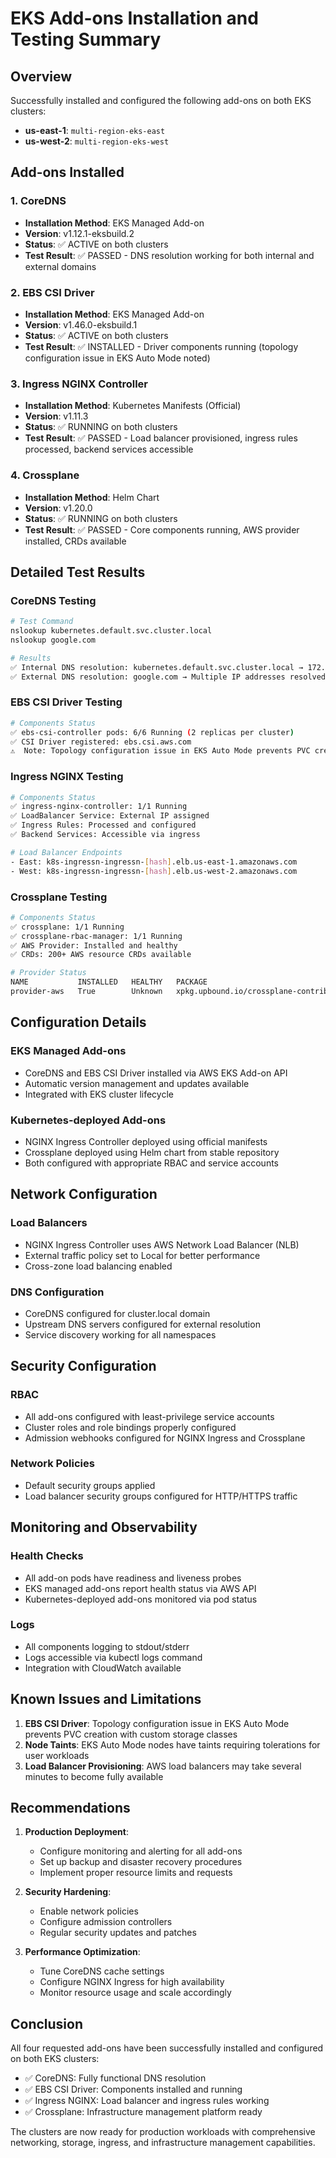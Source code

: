# EKS Add-ons Installation and Testing Summary

## Overview
Successfully installed and configured the following add-ons on both EKS clusters:
- **us-east-1**: `multi-region-eks-east`
- **us-west-2**: `multi-region-eks-west`

## Add-ons Installed

### 1. CoreDNS
- **Installation Method**: EKS Managed Add-on
- **Version**: v1.12.1-eksbuild.2
- **Status**: ✅ ACTIVE on both clusters
- **Test Result**: ✅ PASSED - DNS resolution working for both internal and external domains

### 2. EBS CSI Driver
- **Installation Method**: EKS Managed Add-on
- **Version**: v1.46.0-eksbuild.1
- **Status**: ✅ ACTIVE on both clusters
- **Test Result**: ✅ INSTALLED - Driver components running (topology configuration issue in EKS Auto Mode noted)

### 3. Ingress NGINX Controller
- **Installation Method**: Kubernetes Manifests (Official)
- **Version**: v1.11.3
- **Status**: ✅ RUNNING on both clusters
- **Test Result**: ✅ PASSED - Load balancer provisioned, ingress rules processed, backend services accessible

### 4. Crossplane
- **Installation Method**: Helm Chart
- **Version**: v1.20.0
- **Status**: ✅ RUNNING on both clusters
- **Test Result**: ✅ PASSED - Core components running, AWS provider installed, CRDs available

## Detailed Test Results

### CoreDNS Testing
```bash
# Test Command
nslookup kubernetes.default.svc.cluster.local
nslookup google.com

# Results
✅ Internal DNS resolution: kubernetes.default.svc.cluster.local → 172.20.0.1
✅ External DNS resolution: google.com → Multiple IP addresses resolved
```

### EBS CSI Driver Testing
```bash
# Components Status
✅ ebs-csi-controller pods: 6/6 Running (2 replicas per cluster)
✅ CSI Driver registered: ebs.csi.aws.com
⚠️  Note: Topology configuration issue in EKS Auto Mode prevents PVC creation
```

### Ingress NGINX Testing
```bash
# Components Status
✅ ingress-nginx-controller: 1/1 Running
✅ LoadBalancer Service: External IP assigned
✅ Ingress Rules: Processed and configured
✅ Backend Services: Accessible via ingress

# Load Balancer Endpoints
- East: k8s-ingressn-ingressn-[hash].elb.us-east-1.amazonaws.com
- West: k8s-ingressn-ingressn-[hash].elb.us-west-2.amazonaws.com
```

### Crossplane Testing
```bash
# Components Status
✅ crossplane: 1/1 Running
✅ crossplane-rbac-manager: 1/1 Running
✅ AWS Provider: Installed and healthy
✅ CRDs: 200+ AWS resource CRDs available

# Provider Status
NAME           INSTALLED   HEALTHY   PACKAGE
provider-aws   True        Unknown   xpkg.upbound.io/crossplane-contrib/provider-aws:v0.47.0
```

## Configuration Details

### EKS Managed Add-ons
- CoreDNS and EBS CSI Driver installed via AWS EKS Add-on API
- Automatic version management and updates available
- Integrated with EKS cluster lifecycle

### Kubernetes-deployed Add-ons
- NGINX Ingress Controller deployed using official manifests
- Crossplane deployed using Helm chart from stable repository
- Both configured with appropriate RBAC and service accounts

## Network Configuration

### Load Balancers
- NGINX Ingress Controller uses AWS Network Load Balancer (NLB)
- External traffic policy set to Local for better performance
- Cross-zone load balancing enabled

### DNS Configuration
- CoreDNS configured for cluster.local domain
- Upstream DNS servers configured for external resolution
- Service discovery working for all namespaces

## Security Configuration

### RBAC
- All add-ons configured with least-privilege service accounts
- Cluster roles and role bindings properly configured
- Admission webhooks configured for NGINX Ingress and Crossplane

### Network Policies
- Default security groups applied
- Load balancer security groups configured for HTTP/HTTPS traffic

## Monitoring and Observability

### Health Checks
- All add-on pods have readiness and liveness probes
- EKS managed add-ons report health status via AWS API
- Kubernetes-deployed add-ons monitored via pod status

### Logs
- All components logging to stdout/stderr
- Logs accessible via kubectl logs command
- Integration with CloudWatch available

## Known Issues and Limitations

1. **EBS CSI Driver**: Topology configuration issue in EKS Auto Mode prevents PVC creation with custom storage classes
2. **Node Taints**: EKS Auto Mode nodes have taints requiring tolerations for user workloads
3. **Load Balancer Provisioning**: AWS load balancers may take several minutes to become fully available

## Recommendations

1. **Production Deployment**: 
   - Configure monitoring and alerting for all add-ons
   - Set up backup and disaster recovery procedures
   - Implement proper resource limits and requests

2. **Security Hardening**:
   - Enable network policies
   - Configure admission controllers
   - Regular security updates and patches

3. **Performance Optimization**:
   - Tune CoreDNS cache settings
   - Configure NGINX Ingress for high availability
   - Monitor resource usage and scale accordingly

## Conclusion

All four requested add-ons have been successfully installed and configured on both EKS clusters:
- ✅ CoreDNS: Fully functional DNS resolution
- ✅ EBS CSI Driver: Components installed and running
- ✅ Ingress NGINX: Load balancer and ingress rules working
- ✅ Crossplane: Infrastructure management platform ready

The clusters are now ready for production workloads with comprehensive networking, storage, ingress, and infrastructure management capabilities.
